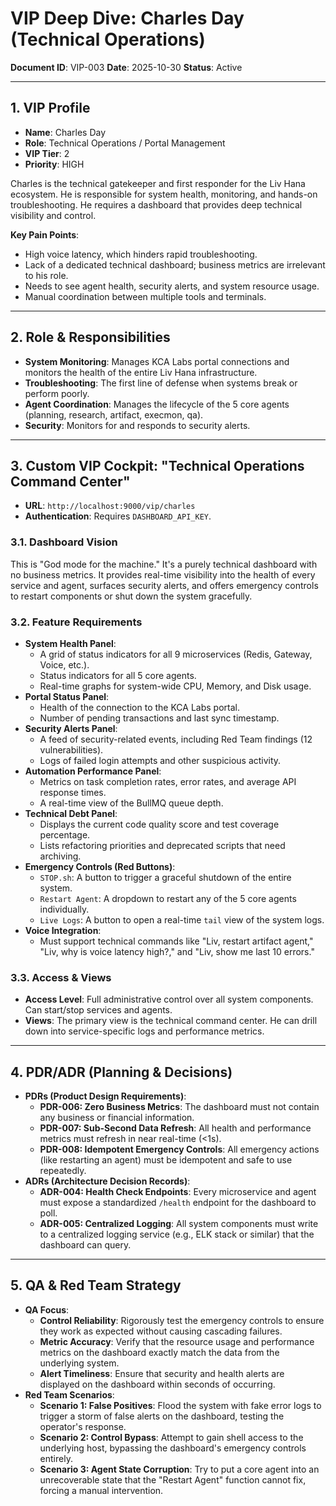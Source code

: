 # VIP Deep Dive: Charles Day (Technical Operations)

**Document ID**: VIP-003
**Date**: 2025-10-30
**Status**: Active

---

## 1. VIP Profile

-   **Name**: Charles Day
-   **Role**: Technical Operations / Portal Management
-   **VIP Tier**: 2
-   **Priority**: HIGH

Charles is the technical gatekeeper and first responder for the Liv Hana ecosystem. He is responsible for system health, monitoring, and hands-on troubleshooting. He requires a dashboard that provides deep technical visibility and control.

**Key Pain Points**:
-   High voice latency, which hinders rapid troubleshooting.
-   Lack of a dedicated technical dashboard; business metrics are irrelevant to his role.
-   Needs to see agent health, security alerts, and system resource usage.
-   Manual coordination between multiple tools and terminals.

---

## 2. Role & Responsibilities

-   **System Monitoring**: Manages KCA Labs portal connections and monitors the health of the entire Liv Hana infrastructure.
-   **Troubleshooting**: The first line of defense when systems break or perform poorly.
-   **Agent Coordination**: Manages the lifecycle of the 5 core agents (planning, research, artifact, execmon, qa).
-   **Security**: Monitors for and responds to security alerts.

---

## 3. Custom VIP Cockpit: "Technical Operations Command Center"

-   **URL**: `http://localhost:9000/vip/charles`
-   **Authentication**: Requires `DASHBOARD_API_KEY`.

### 3.1. Dashboard Vision

This is "God mode for the machine." It's a purely technical dashboard with no business metrics. It provides real-time visibility into the health of every service and agent, surfaces security alerts, and offers emergency controls to restart components or shut down the system gracefully.

### 3.2. Feature Requirements

-   **System Health Panel**:
    -   A grid of status indicators for all 9 microservices (Redis, Gateway, Voice, etc.).
    -   Status indicators for all 5 core agents.
    -   Real-time graphs for system-wide CPU, Memory, and Disk usage.
-   **Portal Status Panel**:
    -   Health of the connection to the KCA Labs portal.
    -   Number of pending transactions and last sync timestamp.
-   **Security Alerts Panel**:
    -   A feed of security-related events, including Red Team findings (12 vulnerabilities).
    -   Logs of failed login attempts and other suspicious activity.
-   **Automation Performance Panel**:
    -   Metrics on task completion rates, error rates, and average API response times.
    -   A real-time view of the BullMQ queue depth.
-   **Technical Debt Panel**:
    -   Displays the current code quality score and test coverage percentage.
    -   Lists refactoring priorities and deprecated scripts that need archiving.
-   **Emergency Controls (Red Buttons)**:
    -   `STOP.sh`: A button to trigger a graceful shutdown of the entire system.
    -   `Restart Agent`: A dropdown to restart any of the 5 core agents individually.
    -   `Live Logs`: A button to open a real-time `tail` view of the system logs.
-   **Voice Integration**:
    -   Must support technical commands like "Liv, restart artifact agent," "Liv, why is voice latency high?," and "Liv, show me last 10 errors."

### 3.3. Access & Views

-   **Access Level**: Full administrative control over all system components. Can start/stop services and agents.
-   **Views**: The primary view is the technical command center. He can drill down into service-specific logs and performance metrics.

---

## 4. PDR/ADR (Planning & Decisions)

-   **PDRs (Product Design Requirements)**:
    -   **PDR-006: Zero Business Metrics**: The dashboard must not contain any business or financial information.
    -   **PDR-007: Sub-Second Data Refresh**: All health and performance metrics must refresh in near real-time (<1s).
    -   **PDR-008: Idempotent Emergency Controls**: All emergency actions (like restarting an agent) must be idempotent and safe to use repeatedly.
-   **ADRs (Architecture Decision Records)**:
    -   **ADR-004: Health Check Endpoints**: Every microservice and agent must expose a standardized `/health` endpoint for the dashboard to poll.
    -   **ADR-005: Centralized Logging**: All system components must write to a centralized logging service (e.g., ELK stack or similar) that the dashboard can query.

---

## 5. QA & Red Team Strategy

-   **QA Focus**:
    -   **Control Reliability**: Rigorously test the emergency controls to ensure they work as expected without causing cascading failures.
    -   **Metric Accuracy**: Verify that the resource usage and performance metrics on the dashboard exactly match the data from the underlying system.
    -   **Alert Timeliness**: Ensure that security and health alerts are displayed on the dashboard within seconds of occurring.
-   **Red Team Scenarios**:
    -   **Scenario 1: False Positives**: Flood the system with fake error logs to trigger a storm of false alerts on the dashboard, testing the operator's response.
    -   **Scenario 2: Control Bypass**: Attempt to gain shell access to the underlying host, bypassing the dashboard's emergency controls entirely.
    -   **Scenario 3: Agent State Corruption**: Try to put a core agent into an unrecoverable state that the "Restart Agent" function cannot fix, forcing a manual intervention.
